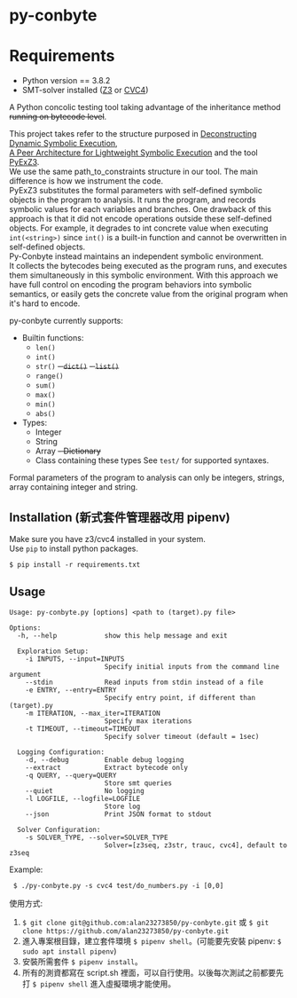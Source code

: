 # py-conbyte 

# Requirements
- Python version == 3.8.2
- SMT-solver installed ([Z3](https://github.com/Z3Prover/z3) or [CVC4](https://github.com/CVC4/CVC4)) 

A Python concolic testing tool taking advantage of the inheritance method ~~running on bytecode level~~.

This project takes refer to the structure purposed in 
[Deconstructing Dynamic Symbolic Execution](http://research.microsoft.com/apps/pubs/?id=233035),  
[A Peer Architecture for Lightweight Symbolic Execution](http://hoheinzollern.files.wordpress.com/2008/04/seer1.pdf)
and the tool [PyExZ3](https://github.com/GroundPound/PyExZ3).   
We use the same path_to_constraints structure in our tool.
The main difference is how we instrument the code.   
PyExZ3 substitutes the formal parameters with self-defined symbolic objects
in the program to analysis. It runs the program, and records symbolic values 
for each variables and branches. One drawback of this approach is that
it did not encode operations outside these self-defined objects. For example, it
degrades to int concrete value when executing `int(<string>)` since `int()` is a
built-in function and cannot be overwritten in self-defined objects.   
Py-Conbyte instead maintains an independent symbolic environment.   
It collects the bytecodes being executed as the program runs, and
executes them simultaneously in this symbolic environment. With this approach
we have full control on encoding the program behaviors into symbolic semantics,
or easily gets the concrete value from the original program when it's hard 
to encode.



py-conbyte currently supports:
- Builtin functions: 
  - `len()`
  - `int()`
  - `str()`
  ~~- `dict()`~~
  ~~- `list()`~~
  - `range()`
  - `sum()`
  - `max()`
  - `min()`
  - `abs()`
- Types: 
  - Integer
  - String
  - Array
  ~~- Dictionary~~
  - Class containing these types
See `test/` for supported syntaxes.   

Formal parameters of the program to analysis can only be integers,
strings, array containing integer and string.

## Installation (新式套件管理器改用 pipenv)
Make sure you have z3/cvc4 installed in your system.   
Use `pip` to install python packages.
```
$ pip install -r requirements.txt
```

## Usage
```
Usage: py-conbyte.py [options] <path to (target).py file>

Options:
  -h, --help            show this help message and exit

  Exploration Setup:
    -i INPUTS, --input=INPUTS
                        Specify initial inputs from the command line argument
    --stdin             Read inputs from stdin instead of a file
    -e ENTRY, --entry=ENTRY
                        Specify entry point, if different than (target).py
    -m ITERATION, --max_iter=ITERATION
                        Specify max iterations
    -t TIMEOUT, --timeout=TIMEOUT
                        Specify solver timeout (default = 1sec)

  Logging Configuration:
    -d, --debug         Enable debug logging
    --extract           Extract bytecode only
    -q QUERY, --query=QUERY
                        Store smt queries
    --quiet             No logging
    -l LOGFILE, --logfile=LOGFILE
                        Store log
    --json              Print JSON format to stdout

  Solver Configuration:
    -s SOLVER_TYPE, --solver=SOLVER_TYPE
                        Solver=[z3seq, z3str, trauc, cvc4], default to z3seq
```

Example:
```
 $ ./py-conbyte.py -s cvc4 test/do_numbers.py -i [0,0]
```

使用方式:
1. `$ git clone git@github.com:alan23273850/py-conbyte.git` 或 `$ git clone https://github.com/alan23273850/py-conbyte.git`
2. 進入專案根目錄，建立套件環境 `$ pipenv shell`。(可能要先安裝 pipenv: `$ sudo apt install pipenv`)
3. 安裝所需套件 `$ pipenv install`。
4. 所有的測資都寫在 script.sh 裡面，可以自行使用。以後每次測試之前都要先打 `$ pipenv shell` 進入虛擬環境才能使用。
